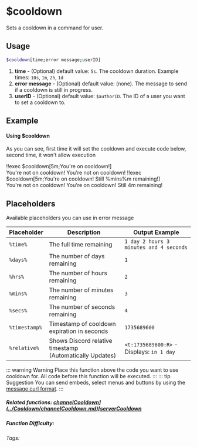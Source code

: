 # $cooldown

Sets a cooldown in a command for user.

## Usage

```bash
$cooldown[time;error message;userID]
```
1. **time** - (Optional) default value: `5s`. The cooldown duration. Example times: `10s`, `1m`, `2h`, `1d`
2. **error message** - (Optional) default value: (none). The message to send if a cooldown is still in progress.
3. **userID** - (Optional) default value: `$authorID`. The ID of a user you want to set a cooldown to.

## Example

#### Using $cooldown

As you can see, first time it will set the cooldown and execute code below, second time, it won't allow execution

<discord-messages>
    <discord-message :bot="false" role-color="#d6e0ff" author="User" avatar="https://cdn.discordapp.com/embed/avatars/0.png">
        !!exec $cooldown[5m;You're on cooldown!]<br>
        You're not on cooldown!
    </discord-message>
    <discord-message :bot="true" role-color="#5fb0fa" author="Custom Command" avatar="https://doc.ccommandbot.com/bot-profile.png">
        You're not on cooldown!
    </discord-message>
    <discord-message :bot="false" role-color="#d6e0ff" author="User" avatar="https://cdn.discordapp.com/embed/avatars/0.png">
        !!exec $cooldown[5m;You're on cooldown! Still %mins%m remaining!]<br>
        You're not on cooldown!
    </discord-message>
    <discord-message :bot="true" role-color="#5fb0fa" author="Custom Command" avatar="https://doc.ccommandbot.com/bot-profile.png">
        You're on cooldown! Still 4m remaining!
    </discord-message>
</discord-messages>

## Placeholders

Available placeholders you can use in error message

| Placeholder   | Description                                               | Output Example                            |
| ------------- | --------------------------------------------------------- | ----------------------------------------- |
| `%time%`      | The full time remaining                                   | `1 day 2 hours 3 minutes and 4 seconds`   |
| `%days%`      | The number of days remaining                              | `1`                                       |
| `%hrs%`       | The number of hours remaining                             | `2`                                       |
| `%mins%`      | The number of minutes remaining                           | `3`                                       |
| `%secs%`      | The number of seconds remaining                           | `4`                                       |
| `%timestamp%` | Timestamp of cooldown expiration in seconds               | `1735689600`                              |
| `%relative%`  | Shows Discord relative timestamp (Automatically Updates)  | `<t:1735689600:R>` - Displays: `in 1 day` |

::: warning Warning
Place this function above the code you want to use cooldown for. All code before this function will be executed.
:::
::: tip Suggestion
You can send embeds, select menus and buttons by using the [message curl format](../CodeReferences/ref.message_curl_format.md).
:::


##### Related functions: [$channelCooldown](../Cooldown/channelCooldown.md) [$serverCooldown](../Cooldown/serverCooldown.md)

##### Function Difficulty: <Badge type="tip" text="Easy" vertical="middle" />
###### Tags: <Badge type="tip" text="Cooldown" vertical="middle" /> <Badge type="tip" text="Limit" vertical="middle" />
